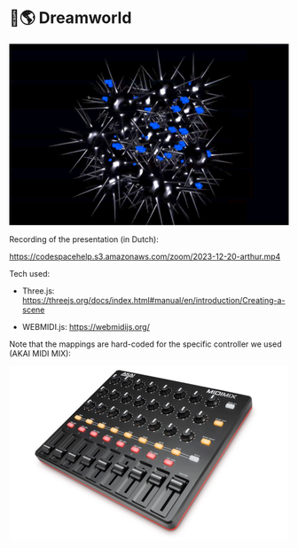 # 💭🌎 Dreamworld

![](.github/screenshot.jpg)


Recording of the presentation (in Dutch):

https://codespacehelp.s3.amazonaws.com/zoom/2023-12-20-arthur.mp4

Tech used:

- Three.js: https://threejs.org/docs/index.html#manual/en/introduction/Creating-a-scene

- WEBMIDI.js: https://webmidijs.org/


Note that the mappings are hard-coded for the specific controller we used (AKAI MIDI MIX):

![Akai MIDI MIX](.github/midimix.jpg)